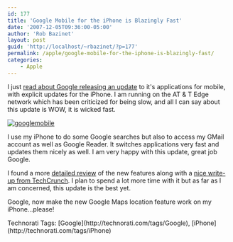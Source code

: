 ```yaml
---
id: 177
title: 'Google Mobile for the iPhone is Blazingly Fast'
date: '2007-12-05T09:36:00-05:00'
author: 'Rob Bazinet'
layout: post
guid: 'http://localhost/~rbazinet/?p=177'
permalink: /apple/google-mobile-for-the-iphone-is-blazingly-fast/
categories:
    - Apple
---
```


 I just [read about Google releasing an update](http://scobleizer.com/2007/12/04/google-is-taking-over-the-mobile-world/) to it's applications for mobile, with explicit updates for the iPhone. I am running on the AT &amp; T Edge network which has been criticized for being slow, and all I can say about this update is WOW, it is wicked fast.

[![googlemobile](http://rbazinet.files.wordpress.com/2007/12/googlemobile-thumb.jpg)](http://rbazinet.files.wordpress.com/2007/12/googlemobile.jpg)

I use my iPhone to do some Google searches but also to access my GMail account as well as Google Reader. It switches applications very fast and updates them nicely as well. I am very happy with this update, great job Google.

I found a more [detailed review](http://www.parislemon.com/2007/12/google-unifies-and-tidies-up-its-iphone.html) of the new features along with a [nice write-up from TechCrunch](http://www.techcrunch.com/2007/12/04/google-pre-launches-new-iphone-interface/). I plan to spend a lot more time with it but as far as I am concerned, this update is the best yet.

Google, now make the new Google Maps location feature work on my iPhone...please!

<div class="wlWriterSmartContent" style="display:inline;margin:0;padding:0;">Technorati Tags: [Google](http://technorati.com/tags/Google), [iPhone](http://technorati.com/tags/iPhone)</div>